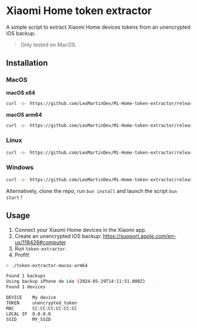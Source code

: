 # Xiaomi Home token extractor

A simple script to extract Xiaomi Home devices tokens from an unencrypted iOS backup.

> Only tested on MacOS.

## Installation

### MacOS

**macOS x64**
```sh
curl -o- https://github.com/LeoMartinDev/Mi-Home-token-extractor/releases/latest/download/mi-home-token-extractor-macos-x64 | bash
```

**macOS arm64**
```sh
curl -o- https://github.com/LeoMartinDev/Mi-Home-token-extractor/releases/latest/download/mi-home-token-extractor-macos-arm64 | bash
```

### Linux

```sh
curl -o- https://github.com/LeoMartinDev/Mi-Home-token-extractor/releases/latest/download/mi-home-token-extractor-linux | bash
```

### Windows

```sh
curl -o- https://github.com/LeoMartinDev/Mi-Home-token-extractor/releases/latest/download/mi-home-token-extractor-windows | bash
```

Alternatively, clone the repo, run `bun install` and launch the script `bun start` !

## Usage

1. Connect your Xiaomi Home devices in the Xiaomi app.
2. Create an unencrypted iOS backup: https://support.apple.com/en-us/118426#computer
3. Run `token-extractor`.
4. Profit!

```sh
> ./token-extractor-macos-arm64

Found 1 backups
Using backup iPhone de Léo (2024-05-29T14:11:51.000Z)
Found 1 devices

DEVICE    My device
TOKEN     unencrypted_token
MAC       CC:CC:CC:CC:CC:CC
LOCAL IP  0.0.0.0
SSID      MY_SSID
```
